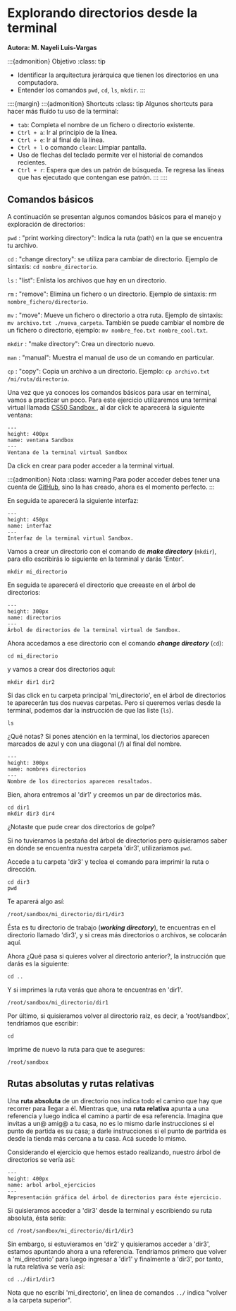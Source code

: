 # Explorando directorios desde la terminal
**Autora: M. Nayeli Luis-Vargas**

:::{admonition} Objetivo
:class: tip
* Identificar la arquitectura jerárquica que tienen los directorios en una computadora.
* Entender los comandos `pwd`, `cd`, `ls`, `mkdir`.
:::

::::{margin}
:::{admonition} Shortcuts
:class: tip
Algunos shortcuts para hacer más fluído tu uso de la terminal:
* `tab`: Completa el nombre de un fichero o directorio existente.
* `Ctrl + a`: Ir al principio de la línea.
* `Ctrl + e`: Ir al final de la línea.
* `Ctrl + l` o comando `clean`: Limpiar pantalla.
* Uso de flechas del teclado permite ver el historial de comandos recientes.
* `Ctrl + r`: Espera que des un patrón de búsqueda. Te regresa las líneas que has ejecutado que contengan ese patrón. 
:::
::::

## Comandos básicos

A continuación se presentan algunos comandos básicos para el manejo y exploración de directorios:

`pwd`
: "print working directory": Indica la ruta (path) en la que se encuentra tu archivo.

`cd`
: "change directory": se utiliza para cambiar de directorio. Ejemplo de sintaxis: `cd nombre_directorio`.

`ls`
: "list": Enlista los archivos que hay en un directorio.

`rm`
: "remove": Elimina un fichero o un directorio. Ejemplo de sintaxis: rm `nombre_fichero/directorio`.

`mv`
: "move": Mueve un fichero o directorio a otra ruta. Ejemplo de sintaxis: `mv archivo.txt ./nueva_carpeta`. También se puede cambiar el nombre de un fichero o directorio, ejemplo: `mv nombre_feo.txt nombre_cool.txt`.

`mkdir`
: "make directory": Crea un directorio nuevo.

`man`
: "manual": Muestra el manual de uso de un comando en particular.

`cp`
: "copy": Copia un archivo a un directorio. Ejemplo: `cp archivo.txt /mi/ruta/directorio`.


Una vez que ya conoces los comandos básicos para usar en terminal, vamos a practicar un poco. Para este ejercicio utilizaremos una terminal virtual llamada <a href = "https://sandbox.cs50.io/">CS50 Sandbox </a>, al dar click te aparecerá la siguiente ventana:

```{figure} images/03_explorando_direc/1.png
---
height: 400px
name: ventana Sandbox
---
Ventana de la terminal virtual Sandbox
```


Da click en crear para poder acceder a la terminal virtual.


:::{admonition} Nota
:class: warning
Para poder acceder debes tener una cuenta de <a href = "https://github.com/">GitHub</a>, sino la has creado, ahora es el momento perfecto.
:::

En seguida te aparecerá la siguiente interfaz:

```{figure} ../img/03_explorando_direc/2.png
---
height: 450px
name: interfaz
---
Interfaz de la terminal virtual Sandbox.
```

Vamos a crear un directorio con el comando de ***make directory*** (`mkdir`), para ello escribirás lo siguiente en la terminal y darás 'Enter'.

```{code-block} bash
mkdir mi_directorio
```

En seguida te aparecerá el directorio que creeaste en el árbol de directorios:

```{figure} ../img/03_explorando_direc/3.png
---
height: 300px
name: directorios
---
Árbol de directorios de la terminal virtual de Sandbox.
```

Ahora accedamos a ese directorio con el comando ***change directory*** (`cd`):

```{code-block} bash
cd mi_directorio
```

y vamos a crear dos directorios aquí:

```{code-block} bash
mkdir dir1 dir2
```

Si das click en tu carpeta principal 'mi_directorio', en el árbol de directorios te aparecerán tus dos nuevas carpetas. Pero si queremos verlas desde la terminal, podemos dar la instrucción de que las liste (`ls`).

```{code-block} bash
ls
```

¿Qué notas? Si pones atención en la terminal, los diectorios aparecen marcados de azul y con una diagonal (/) al final del nombre.

```{figure} ../img/03_explorando_direc/4.png
---
height: 300px
name: nombres directorios
---
Nombre de los directorios aparecen resaltados.
```

Bien, ahora entremos al 'dir1' y creemos un par de directorios más.


```{code-block} bash
cd dir1
mkdir dir3 dir4
```
¿Notaste que pude crear dos directorios de golpe?

Si no tuvieramos la pestaña del árbol de directorios pero quisieramos saber en dónde se encuentra nuestra carpeta 'dir3', utilizariamos `pwd`.

Accede a tu carpeta 'dir3' y teclea el comando para imprimir la ruta o dirección.

```{code-block} bash
cd dir3
pwd
```
Te aparerá algo así:

```{code-block} bash
/root/sandbox/mi_directorio/dir1/dir3
```

Ésta es tu directorio de trabajo (***working directory***), te encuentras en el directorio llamado 'dir3', y si creas más directorios o archivos, se colocarán aquí.

Ahora ¿Qué pasa si quieres volver al directorio anterior?, la instrucción que darás es la siguiente:

```{code-block} bash
cd ..
```

Y si imprimes la ruta verás que ahora te encuentras en 'dir1'.

```{code-block} bash
/root/sandbox/mi_directorio/dir1
```

Por último, si quisieramos volver al directorio raíz, es decir, a 'root/sandbox', tendríamos que escribir:

```{code-block} bash
cd
```

Imprime de nuevo la ruta para que te asegures:

```{code-block} bash
/root/sandbox
```

## Rutas absolutas y rutas relativas

Una **ruta absoluta** de un directorio nos indica todo el camino que hay que recorrer para llegar a él. Mientras que, una **ruta relativa** apunta a una referencia y luego indica el camino a partir de esa referencia. Imagina que invitas a un@ amig@ a tu casa, no es lo mismo darle instrucciones si el punto de partida es su casa; a darle instrucciones si el punto de partrida es desde la tienda más cercana a tu casa. Acá sucede lo mismo.

Considerando el ejercicio que hemos estado realizando, nuestro árbol de directorios se vería así:

```{figure} ../img/03_explorando_direc/arbol_ejercicio.png
---
height: 400px
name: arbol arbol_ejercicios
---
Representación gráfica del árbol de directorios para éste ejercicio.
```

Si quisieramos acceder a 'dir3' desde la terminal y escribiendo su ruta absoluta, ésta sería:

```{code-block} bash
cd /root/sandbox/mi_directorio/dir1/dir3
```

Sin embargo, si estuvieramos en 'dir2' y quisieramos acceder a 'dir3', estamos apuntando ahora a una referencia. Tendríamos primero que volver a 'mi_directorio' para luego ingresar a 'dir1' y finalmente a 'dir3', por tanto, la ruta relativa se vería así:

```{code-block} bash
cd ../dir1/dir3
```
Nota que no escribí 'mi_directorio', en linea de comandos `../` indica "volver a la carpeta superior".

